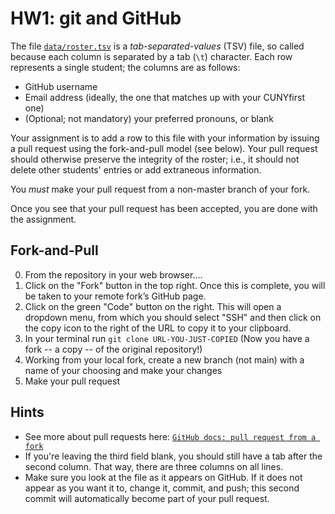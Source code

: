 HW1: git and GitHub
===================

The file [`data/roster.tsv`](data/roster.tsv) is a *tab-separated-values* (TSV)
file, so called because each column is separated by a tab (`\t`) character. Each
row represents a single student; the columns are as follows:

-   GitHub username
-   Email address (ideally, the one that matches up with your CUNYfirst one)
-   (Optional; not mandatory) your preferred pronouns, or blank

Your assignment is to add a row to this file with your information by issuing a
pull request using the fork-and-pull model (see below). Your pull request should otherwise
preserve the integrity of the roster; i.e., it should not delete other students'
entries or add extraneous information.

You *must* make your pull request from a non-master branch of your fork.

Once you see that your pull request has been accepted, you are done with the
assignment.


Fork-and-Pull
-------------
0. From the repository in your web browser....
1. Click on the "Fork" button in the top right. Once this is complete, you will be taken to your
remote fork’s GitHub page.
2. Click on the green "Code" button on the right. This will open a dropdown menu, from which you should select "SSH" and then click on the copy icon to the right of the URL to copy it to your clipboard.
3. In your terminal run `git clone URL-YOU-JUST-COPIED`  (Now you have a fork -- a copy -- of the original repository!)
4. Working from your local fork, create a new branch (not main) with a name of your choosing and make your changes
5. Make your pull request


Hints
-----

-   See more about pull requests here: [`GitHub docs: pull request from a fork`](https://docs.github.com/en/pull-requests/collaborating-with-pull-requests/proposing-changes-to-your-work-with-pull-requests/creating-a-pull-request-from-a-fork)
-   If you're leaving the third field blank, you should still have a tab after
    the second column. That way, there are three columns on all lines.
-   Make sure you look at the file as it appears on GitHub. If it does not
    appear as you want it to, change it, commit, and push; this second commit
    will automatically become part of your pull request.

